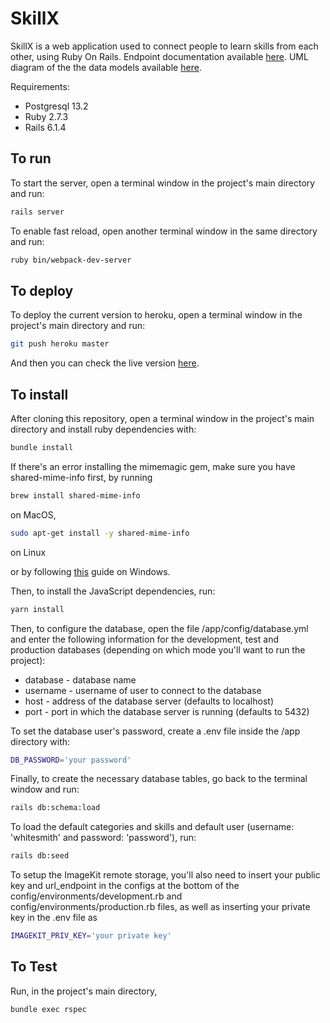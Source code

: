 # SkillX

SkillX is a web application used to connect people to learn skills from each other, using Ruby On Rails. Endpoint documentation available [here](https://documenter.getpostman.com/view/10665400/TzmBDE1W). UML diagram of the the data models available [here](https://drive.google.com/file/d/1ZuopBsgD1IhwJFE2EYyJPaqq7YtLXxPj/view?usp=sharing).

Requirements:

- Postgresql 13.2
- Ruby 2.7.3
- Rails 6.1.4

## To run

To start the server, open a terminal window in the project's main directory and run:

```bash
rails server
```

To enable fast reload, open another terminal window in the same directory and run:

```bash
ruby bin/webpack-dev-server
```

## To deploy

To deploy the current version to heroku, open a terminal window in the project's main directory and run:

```bash
git push heroku master
```

And then you can check the live version [here](https://whitesmith-skillx.herokuapp.com/).

## To install

After cloning this repository, open a terminal window in the project's main directory and install ruby dependencies with:

```bash
bundle install
```

If there's an error installing the mimemagic gem, make sure you have shared-mime-info first, by running

```bash
brew install shared-mime-info
```

on MacOS,

```bash
sudo apt-get install -y shared-mime-info
```

on Linux

or by following [this](https://stackoverflow.com/questions/66808927/error-installing-ruby-on-rails-on-windows-10) guide on Windows.

Then, to install the JavaScript dependencies, run:

```bash
yarn install
```

Then, to configure the database, open the file /app/config/database.yml and enter the following information for the development, test and production databases (depending on which mode you'll want to run the project):

- database - database name
- username - username of user to connect to the database
- host - address of the database server (defaults to localhost)
- port - port in which the database server is running (defaults to 5432)

To set the database user's password, create a .env file inside the /app directory with:

```bash
DB_PASSWORD='your password'
```

Finally, to create the necessary database tables, go back to the terminal window and run:

```bash
rails db:schema:load
```

To load the default categories and skills and default user (username: 'whitesmith' and password: 'password'), run:

```bash
rails db:seed
```

To setup the ImageKit remote storage, you'll also need to insert your public key and url_endpoint in the configs at the bottom of the config/environments/development.rb and config/environments/production.rb files, as well as inserting your private key in the .env file as

```bash
IMAGEKIT_PRIV_KEY='your private key'
```

## To Test

Run, in the project's main directory,

```bash
bundle exec rspec
```
